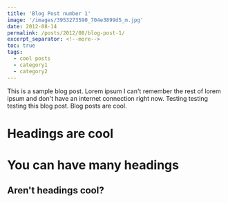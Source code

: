 ```yaml
---
title: 'Blog Post number 1'
image: '/images/3953273590_704e3899d5_m.jpg'
date: 2012-08-14
permalink: /posts/2012/08/blog-post-1/
excerpt_separator: <!--more-->
toc: true
tags:
  - cool posts
  - category1
  - category2
---
```


This is a sample blog post. Lorem ipsum I can't remember the rest of lorem ipsum and don't have an internet connection right now. Testing testing testing this blog post. Blog posts are cool.
<!--more-->
Headings are cool
======

You can have many headings
======

Aren't headings cool?
------